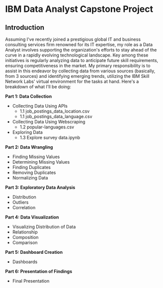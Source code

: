 # IBM Data Analyst Capstone Project

## Introduction

Assuming I've recently joined a prestigious global IT and business consulting services firm renowned for its IT expertise, my role as a Data Analyst involves supporting the organization's efforts to stay ahead of the curve in a rapidly evolving technological landscape. Key among these initiatives is regularly analyzing data to anticipate future skill requirements, ensuring competitiveness in the market. My primary responsibility is to assist in this endeavor by collecting data from various sources (basically, from 3 sources) and identifying emerging trends, utilizing the IBM Skill Network Labs' virtual environment for the tasks at hand. Here's a breakdown of what I'll be doing:

**Part 1: Data Collection**
- Collecting Data Using APIs
  - 1.1 job_postings_data_location.csv
  - 1.1 job_postings_data_language.csv
- Collecting Data Using Webscraping
  - 1.2 popular-languages.csv
- Exploring Data
  - 1.3 Explore survey data.ipynb

**Part 2: Data Wrangling**
- Finding Missing Values
- Determining Missing Values
- Finding Duplicates
- Removing Duplicates
- Normalizing Data

**Part 3: Exploratory Data Analysis**
- Distribution
- Outliers
- Correlation

**Part 4: Data Visualization**
- Visualizing Distribution of Data
- Relationship
- Composition
- Comparison

**Part 5: Dashboard Creation**
- Dashboards

**Part 6: Presentation of Findings**
- Final Presentation
